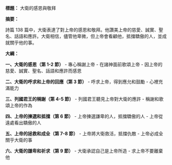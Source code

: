 **標題：** 大衛的感恩與敬拜

**摘要：**

詩篇 138 篇中，大衛表達了對上帝的感恩和敬拜。他讚美上帝的慈愛、誠實、聖名、話語和應許。大衛相信，儘管他卑微，但上帝會看顧他，抵擋驕傲的人，並成就關乎他的事。

**大綱：**

**一、大衛的感恩（第 1-2 節）**
    - 專心稱謝上帝
    - 在諸神面前歌頌上帝
    - 因上帝的慈愛、誠實、聖名、話語和應許而感恩

**二、大衛的呼求和上帝的回應（第 3 節）**
    - 呼求上帝，得到應允和鼓勵
    - 心裡充滿能力

**三、列國君王的稱謝（第 4-5 節）**
    - 列國君王聽見上帝對大衛的應許
    - 稱謝和歌頌上帝的作為

**四、上帝的揀選和抵擋（第 6 節）**
    - 上帝揀選謙卑的人，抵擋驕傲的人
    - 上帝從遠處看出驕傲的人

**五、上帝的拯救和成全（第 7-8 節）**
    - 上帝將大衛救活，抵擋仇敵
    - 上帝必成全關乎大衛的事

**六、大衛的謙卑和祈求（第 9 節）**
    - 大衛承認自己是上帝所造
    - 求上帝不要離棄他
